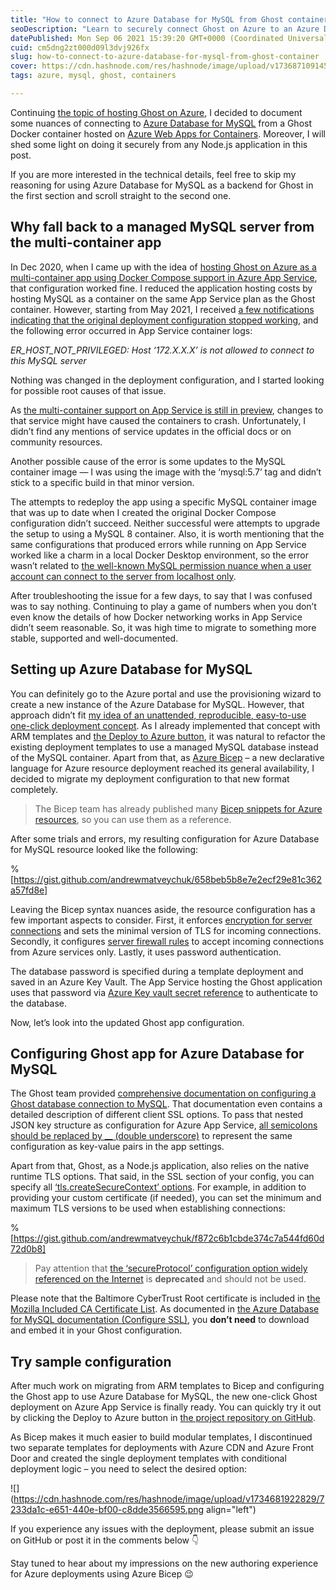 ```yaml
---
title: "How to connect to Azure Database for MySQL from Ghost container"
seoDescription: "Learn to securely connect Ghost on Azure to an Azure Database for MySQL using a Docker container and Bicep deployment"
datePublished: Mon Sep 06 2021 15:39:20 GMT+0000 (Coordinated Universal Time)
cuid: cm5dng2zt000d09l3dvj926fx
slug: how-to-connect-to-azure-database-for-mysql-from-ghost-container
cover: https://cdn.hashnode.com/res/hashnode/image/upload/v1736871091452/102f45a9-eb1b-4232-a713-559c252481d3.png
tags: azure, mysql, ghost, containers

---
```


Continuing [the topic of hosting Ghost on Azure](https://andrewmatveychuk.com/tag/ghost-tag/), I decided to document some nuances of connecting to [Azure Database for MySQL](https://docs.microsoft.com/en-us/azure/mysql/) from a Ghost Docker container hosted on [Azure Web Apps for Containers](https://docs.microsoft.com/en-us/azure/app-service/configure-custom-container). Moreover, I will shed some light on doing it securely from any Node.js application in this post.

If you are more interested in the technical details, feel free to skip my reasoning for using Azure Database for MySQL as a backend for Ghost in the first section and scroll straight to the second one.

## Why fall back to a managed MySQL server from the multi-container app

In Dec 2020, when I came up with the idea of [hosting Ghost on Azure as a multi-container app using Docker Compose support in Azure App Service](https://andrewmatveychuk.com/a-one-click-ghost-deployment-on-azure-web-app-for-containers), that configuration worked fine. I reduced the application hosting costs by hosting MySQL as a container on the same App Service plan as the Ghost container. However, starting from May 2021, I received [a few notifications indicating that the original deployment configuration stopped working](https://github.com/andrewmatveychuk/azure.ghost-web-app-for-containers/issues?q=is%3Aissue+is%3Aclosed), and the following error occurred in App Service container logs:

*ER\_HOST\_NOT\_PRIVILEGED: Host ‘172.X.X.X’ is not allowed to connect to this MySQL server*

Nothing was changed in the deployment configuration, and I started looking for possible root causes of that issue.

As [the multi-container support on App Service is still in preview](https://docs.microsoft.com/en-us/azure/app-service/configure-custom-container?pivots=container-linux#preview-limitations), changes to that service might have caused the containers to crash. Unfortunately, I didn’t find any mentions of service updates in the official docs or on community resources.

Another possible cause of the error is some updates to the MySQL container image — I was using the image with the ‘mysql:5.7’ tag and didn’t stick to a specific build in that minor version.

The attempts to redeploy the app using a specific MySQL container image that was up to date when I created the original Docker Compose configuration didn’t succeed. Neither successful were attempts to upgrade the setup to using a MySQL 8 container. Also, it is worth mentioning that the same configurations that produced errors while running on App Service worked like a charm in a local Docker Desktop environment, so the error wasn’t related to [the well-known MySQL permission nuance when a user account can connect to the server from localhost only](https://dev.mysql.com/doc/refman/8.0/en/docker-mysql-more-topics.html#docker_var_mysql-root-host).

After troubleshooting the issue for a few days, to say that I was confused was to say nothing. Continuing to play a game of numbers when you don’t even know the details of how Docker networking works in App Service didn’t seem reasonable. So, it was high time to migrate to something more stable, supported and well-documented.

## Setting up Azure Database for MySQL

You can definitely go to the Azure portal and use the provisioning wizard to create a new instance of the Azure Database for MySQL. However, that approach didn’t fit [my idea of an unattended, reproducible, easy-to-use one-click deployment concept](https://andrewmatveychuk.com/a-one-click-ghost-deployment-on-azure-web-app-for-containers). As I already implemented that concept with ARM templates and [the Deploy to Azure button](https://docs.microsoft.com/en-us/azure/azure-resource-manager/templates/deploy-to-azure-button), it was natural to refactor the existing deployment templates to use a managed MySQL database instead of the MySQL container. Apart from that, as [Azure Bicep](https://docs.microsoft.com/en-us/azure/azure-resource-manager/bicep/overview) – a new declarative language for Azure resource deployment reached its general availability, I decided to migrate my deployment configuration to that new format completely.

> The Bicep team has already published many [Bicep snippets for Azure resources](https://github.com/Azure/bicep/tree/main/docs/examples), so you can use them as a reference.

After some trials and errors, my resulting configuration for Azure Database for MySQL resource looked like the following:

%[https://gist.github.com/andrewmatveychuk/658beb5b8e7e2ecf29e81c362a57fd8e] 

Leaving the Bicep syntax nuances aside, the resource configuration has a few important aspects to consider. First, it enforces [encryption for server connections](https://docs.microsoft.com/en-us/azure/mysql/howto-configure-ssl) and sets the minimal version of TLS for incoming connections. Secondly, it configures [server firewall rules](https://docs.microsoft.com/en-us/azure/mysql/concepts-firewall-rules) to accept incoming connections from Azure services only. Lastly, it uses password authentication.

The database password is specified during a template deployment and saved in an Azure Key Vault. The App Service hosting the Ghost application uses that password via [Azure Key vault secret reference](https://docs.microsoft.com/en-us/azure/app-service/app-service-key-vault-references) to authenticate to the database.

Now, let’s look into the updated Ghost app configuration.

## Configuring Ghost app for Azure Database for MySQL

The Ghost team provided [comprehensive documentation on configuring a Ghost database connection to MySQL](https://ghost.org/docs/config/#database). That documentation even contains a detailed description of different client SSL options. To pass that nested JSON key structure as configuration for Azure App Service, [all semicolons should be replaced by \_\_ (double underscore)](https://docs.microsoft.com/en-us/azure/app-service/configure-common#add-or-edit) to represent the same configuration as key-value pairs in the app settings.

Apart from that, Ghost, as a Node.js application, also relies on the native runtime TLS options. That said, in the SSL section of your config, you can specify all [‘tls.createSecureContext’ options](https://nodejs.org/api/tls.html#tls_tls_createsecurecontext_options). For example, in addition to providing your custom certificate (if needed), you can set the minimum and maximum TLS versions to be used when establishing connections:

%[https://gist.github.com/andrewmatveychuk/f872c6b1cbde374c7a544fd60d72d0b8] 

> Pay attention that [the ‘secureProtocol’ configuration option widely referenced on the Internet](https://forum.ghost.org/t/configure-mysql-over-tls-ssl/2297/8) is **deprecated** and should not be used.

Please note that the Baltimore CyberTrust Root certificate is included in [the Mozilla Included CA Certificate List](https://ccadb-public.secure.force.com/mozilla/IncludedCACertificateReport). As documented in [the Azure Database for MySQL documentation (Configure SSL)](https://docs.microsoft.com/en-us/azure/mysql/howto-configure-ssl#step-1-obtain-ssl-certificate), you **don’t need** to download and embed it in your Ghost configuration.

## Try sample configuration

After much work on migrating from ARM templates to Bicep and configuring the Ghost app to use Azure Database for MySQL, the new one-click Ghost deployment on Azure App Service is finally ready. You can quickly try it out by clicking the Deploy to Azure button in [the project repository on GitHub](https://github.com/andrewmatveychuk/azure.ghost-web-app-for-containers/issues?q=is%3Aissue+is%3Aclosed).

As Bicep makes it much easier to build modular templates, I discontinued two separate templates for deployments with Azure CDN and Azure Front Door and created the single deployment templates with conditional deployment logic – you need to select the desired option:

![](https://cdn.hashnode.com/res/hashnode/image/upload/v1734681922829/7233da1c-e651-440e-bf00-c8dde3566595.png align="left")

If you experience any issues with the deployment, please submit an issue on GitHub or post it in the comments below 👇

Stay tuned to hear about my impressions on the new authoring experience for Azure deployments using Azure Bicep 😉